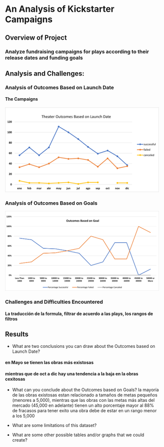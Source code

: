 # An Analysis of Kickstarter Campaigns

## Overview of Project

### Analyze fundraising campaigns for plays according to their release dates and funding goals

## Analysis and Challenges: 

### Analysis of Outcomes Based on Launch Date
#### The Campaigns
![Outcomes_Date](https://github.com/KarlaPerezR/kickstarter-analysis/blob/main/resources/Theater_Outcomes_vs_Launch.png)

### Analysis of Outcomes Based on Goals
![Outcomes_Goals](https://github.com/KarlaPerezR/kickstarter-analysis/blob/main/resources/Outcomes_vs_Goals.png)

### Challenges and Difficulties Encountered
#### La traducción de la formula, filtrar de acuerdo a las plays, los rangos de filtros

## Results

- What are two conclusions you can draw about the Outcomes based on Launch Date?
#### en Mayo se tienen las obras más existosas
#### mientras que de oct a dic hay una tendencia a la baja en la obras cexitosas 

- What can you conclude about the Outcomes based on Goals?
la mayoría de las obras existosas estan relacionado a tamaños de metas pequeños (menores a 5,000), mientras que las obras con las metas más altas del mercado (45,000 en adelante) tienen un alto porcentaje mayor al 88% de fracasos 
para tener exito una obra debe de estar en un rango menor a los 5,000

- What are some limitations of this dataset?

- What are some other possible tables and/or graphs that we could create?

